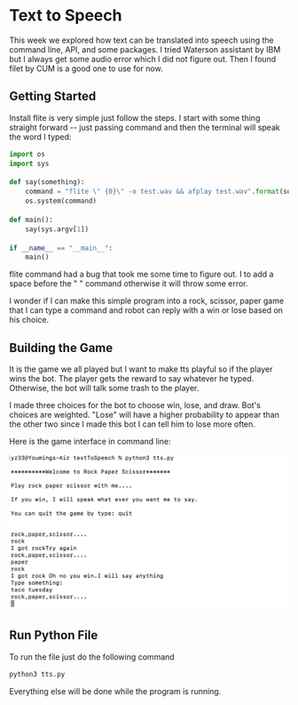 # Text to Speech

This week we explored how text can be translated into speech using the command line, API, and some packages. I tried Waterson assistant by IBM but I always get some audio error which I did not figure out. Then I found filet by CUM is a good one to use for now. 

## Getting Started
Install flite is very simple just follow the steps. I start with some thing straight forward -- just passing command and then the terminal will speak the word I typed:
```python
import os
import sys

def say(something):
    command = "flite \" {0}\" -o test.wav && afplay test.wav".format(something)
    os.system(command)

def main():
    say(sys.argv[1])

if __name__ == "__main__":
    main()
```
flite command had a bug that took me some time to figure out. I to add a space before the " " command otherwise it will throw some error. 

I wonder if I can make this simple program into a rock, scissor, paper game that I can type a command and robot can reply with a win or lose based on his choice.

## Building the Game

It is the game we all played but I want to make tts playful so if the player wins the bot. The player gets the reward to say whatever he typed. Otherwise, the bot will talk some trash to the player.

I made three choices for the bot to choose win, lose, and draw. Bot's choices are weighted. "Lose" will have a higher probability to appear than the other two since I made this bot I can tell him to lose more often.

Here is the game interface in command line:

![interface](./assets/interface.png)

## Run Python File

To run the file just do the following command
```bash
python3 tts.py
```
Everything else will be done while the program is running. 